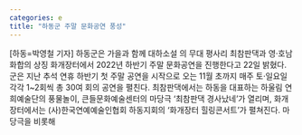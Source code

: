 ```yaml
---
categories: e
title: "하동군 주말 문화공연 풍성"
---
```

[하동=박영철 기자] 하동군은 가을과 함께 대하소설 의 무대 평사리 최참판댁과 영·호남 화합의 상징 화개장터에서 2022년 하반기 주말 문화공연을 진행한다고 22일 밝혔다. 군은 지난 추석 연휴 하반기 첫 주말 공연을 시작으로 오는 11월 초까지 매주 토·일요일 각각 1~2회씩 총 30여 회의 공연을 펼친다. 최참판댁에서는 하동을 대표하는 하울림 연희예술단의 풍물놀이, 큰들문화예술센터의 마당극 ‘최참판댁 경사났네’가 열리며, 화개장터에서는 (사)한국연예예술인협회 하동지회의 ‘화개장터 힐링콘서트’가 펼쳐진다. 마당극을 비롯해